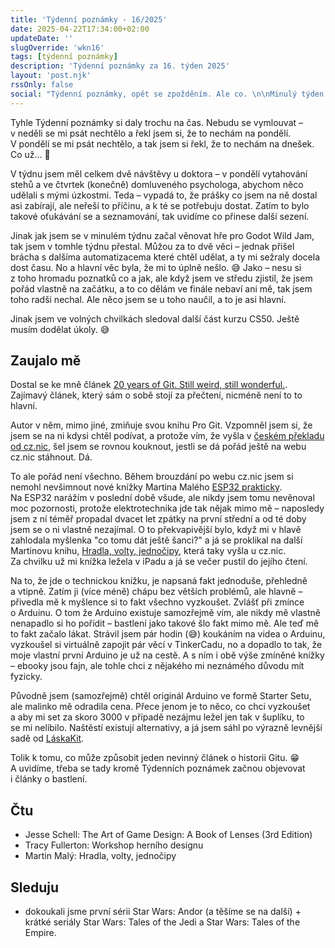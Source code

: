 ```yaml
---
title: 'Týdenní poznámky - 16/2025'
date: 2025-04-22T17:34:00+02:00
updateDate: ''
slugOverride: 'wkn16'
tags: [týdenní poznámky]
description: 'Týdenní poznámky za 16. týden 2025'
layout: 'post.njk'
rssOnly: false
social: "Týdenní poznámky, opět se zpožděním. Ale co. \n\nMinulý týden byl plný zvratů a nečekaných objevů. Samotného mě při psaní překvapilo, co se to vlastně odehrálo (a jak rychle). 🤯 Víc ale v článku "
---
```

Tyhle Týdenní poznámky si daly trochu na čas. Nebudu se vymlouvat – v neděli se mi psát nechtělo a řekl jsem si, že to nechám na pondělí. V pondělí se mi psát nechtělo, a tak jsem si řekl, že to nechám na dnešek. Co už… 🙂

V týdnu jsem měl celkem dvě návštěvy u doktora – v pondělí vytahování stehů a ve čtvrtek (konečně) domluveného psychologa, abychom něco udělali s mými úzkostmi. Teda – vypadá to, že prášky co jsem na ně dostal asi zabírají, ale neřeší to příčinu, a k té se potřebuju dostat. Zatím to bylo takové oťukávání se a seznamování, tak uvidíme co přinese další sezení.

Jinak jak jsem se v minulém týdnu začal věnovat hře pro Godot Wild Jam, tak jsem v tomhle týdnu přestal. Můžou za to dvě věci – jednak přišel brácha s dalšíma automatizacema které chtěl udělat, a ty mi sežraly docela dost času. No a hlavní věc byla, že mi to úplně nešlo. 😅 Jako – nesu si z toho hromadu poznatků co a jak, ale když jsem ve středu zjistil, že jsem pořád vlastně na začátku, a to co dělám ve finále nebaví ani mě, tak jsem toho radši nechal. Ale něco jsem se u toho naučil, a to je asi hlavní. 

Jinak jsem ve volných chvilkách sledoval další část kurzu CS50. Ještě musím dodělat úkoly. 😅

## Zaujalo mě

Dostal se ke mně článek [20 years of Git. Still weird, still wonderful.](https://blog.gitbutler.com/20-years-of-git/). Zajímavý článek, který sám o sobě stojí za přečtení, nicméně není to to hlavní.

Autor v něm, mimo jiné, zmiňuje svou knihu Pro Git. Vzpomněl jsem si, že jsem se na ni kdysi chtěl podívat, a protože vím, že vyšla v [českém překladu od cz.nic](https://knihy.nic.cz/cs/detail/2/), šel jsem se rovnou kouknout, jestli se dá pořád ještě na webu cz.nic stáhnout. Dá.

To ale pořád není všechno. Během brouzdání po webu cz.nic jsem si nemohl nevšimnout nové knížky Martina Malého [ESP32 prakticky](https://knihy.nic.cz/cs/detail/32/). Na ESP32 narážím v poslední době všude, ale nikdy jsem tomu nevěnoval moc pozornosti, protože elektrotechnika jde tak nějak mimo mě – naposledy jsem z ní téměř propadal dvacet let zpátky na první střední a od té doby jsem se o ni vlastně nezajímal. O to překvapivější bylo, když mi v hlavě zahlodala myšlenka "co tomu dát ještě šanci?" a já se proklikal na další Martinovu knihu, [Hradla, volty, jednočipy](https://knihy.nic.cz/cs/detail/16/), která taky vyšla u cz.nic. Za chvilku už mi knížka ležela v iPadu a já se večer pustil do jejího čtení.

Na to, že jde o technickou knížku, je napsaná fakt jednoduše, přehledně a vtipně. Zatím ji (více méně) chápu bez větších problémů, ale hlavně – přivedla mě k myšlence si to fakt všechno vyzkoušet. Zvlášť při zmínce o Arduinu. O tom že Arduino existuje samozřejmě vím, ale nikdy mě vlastně nenapadlo si ho pořídit – bastlení jako takové šlo fakt mimo mě. Ale teď mě to fakt začalo lákat. Strávil jsem pár hodin (😅) koukáním na videa o Arduinu, vyzkoušel si virtuálně zapojit pár věcí v TinkerCadu, no a dopadlo to tak, že moje vlastní první Arduino je už na cestě. A s ním i obě výše zmíněné knížky – ebooky jsou fajn, ale tohle chci z nějakého mi neznámého důvodu mít fyzicky.  

Původně jsem (samozřejmě) chtěl originál Arduino ve formě Starter Setu, ale malinko mě odradila cena. Přece jenom je to něco, co chci vyzkoušet a aby mi set za skoro 3000 v případě nezájmu ležel jen tak v šuplíku, to se mi nelíbilo. Naštěstí existují alternativy, a já jsem sáhl po výrazně levnější sadě od [LáskaKit](https://www.laskakit.cz/laskkit-arduino-maxi-starter-kit--rfid/).

Tolik k tomu, co může způsobit jeden nevinný článek o historii Gitu. 😁 A uvidíme, třeba se tady kromě Týdenních poznámek začnou objevovat i články o bastlení.

## Čtu

- Jesse Schell: The Art of Game Design: A Book of Lenses (3rd Edition)
- Tracy Fullerton: Workshop herního designu
- Martin Malý: Hradla, volty, jednočipy

## Sleduju

- dokoukali jsme první sérii Star Wars: Andor (a těšíme se na další) + krátké seriály Star Wars: Tales of the Jedi a Star Wars: Tales of the Empire.